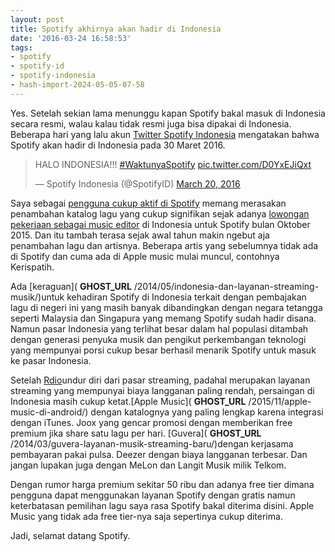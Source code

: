 ```yaml
---
layout: post
title: Spotify akhirnya akan hadir di Indonesia
date: '2016-03-24 16:58:53'
tags:
- spotify
- spotify-id
- spotify-indonesia
- hash-import-2024-05-05-07-58
---
```


Yes. Setelah sekian lama menunggu kapan Spotify bakal masuk di Indonesia secara resmi, walau kalau tidak resmi juga bisa dipakai di Indonesia. Beberapa hari yang lalu akun [Twitter Spotify Indonesia](https://twitter.com/SpotifyID) mengatakan bahwa Spotify akan hadir di Indonesia pada 30 Maret 2016.

> HALO INDONESIA!!! [#WaktunyaSpotify](https://twitter.com/hashtag/WaktunyaSpotify?src=hash) [pic.twitter.com/D0YxEJiQxt](https://t.co/D0YxEJiQxt)
> 
> — Spotify Indonesia (@SpotifyID) [March 20, 2016](https://twitter.com/SpotifyID/status/711463054878359552)

Saya sebagai [pengguna cukup aktif di Spotify](https://medium.com/@devilpenakut/mencoba-spotify-ef2d04164cc7) memang merasakan penambahan katalog lagu yang cukup signifikan sejak adanya [lowongan pekerjaan sebagai music editor](https://dailysocial.id/post/spotify-indonesia-2015) di Indonesia untuk Spotify bulan Oktober 2015. Dan itu tambah terasa sejak awal tahun makin ngebut aja penambahan lagu dan artisnya. Beberapa artis yang sebelumnya tidak ada di Spotify dan cuma ada di Apple music mulai muncul, contohnya Kerispatih.

Ada [keraguan]( __GHOST_URL__ /2014/05/indonesia-dan-layanan-streaming-musik/)untuk kehadiran Spotify di Indonesia terkait dengan pembajakan lagu di negeri ini yang masih banyak dibandingkan dengan negara tetangga seperti Malaysia dan Singapura yang memang Spotify sudah hadir disana. Namun pasar Indonesia yang terlihat besar dalam hal populasi ditambah dengan generasi penyuka musik dan pengikut perkembangan teknologi yang mempunyai porsi cukup besar berhasil menarik Spotify untuk masuk ke pasar Indonesia.

Setelah [Rdio](https://medium.com/@devilpenakut/mau-kemana-rdio-11f1d772ddbe)undur diri dari pasar streaming, padahal merupakan layanan streaming yang mempunyai biaya langganan paling rendah, persaingan di Indonesia masih cukup ketat.[Apple Music]( __GHOST_URL__ /2015/11/apple-music-di-android/) dengan katalognya yang paling lengkap karena integrasi dengan iTunes. Joox yang gencar promosi dengan memberikan free premium jika share satu lagu per hari. [Guvera]( __GHOST_URL__ /2014/03/guvera-layanan-musik-streaming-baru/)dengan kerjasama pembayaran pakai pulsa. Deezer dengan biaya langganan terbesar. Dan jangan lupakan juga dengan MeLon dan Langit Musik milik Telkom.

Dengan rumor harga premium sekitar 50 ribu dan adanya free tier dimana pengguna dapat menggunakan layanan Spotify dengan gratis namun keterbatasan pemilihan lagu saya rasa Spotify bakal diterima disini. Apple Music yang tidak ada free tier-nya saja sepertinya cukup diterima.

Jadi, selamat datang Spotify.

<!--kg-card-end: html-->